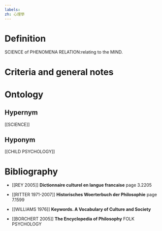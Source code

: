 ```yaml
---
labels: 
zh: 心理學
---
```


# Definition
SCIENCE of PHENOMENA RELATION:relating to the MIND.
# Criteria and general notes
# Ontology

## Hypernym
[[SCIENCE]]
## Hyponym
[[CHILD PSYCHOLOGY]]
# Bibliography
- [[REY 2005]]
**Dictionnaire culturel en langue francaise** page 3.2205

- [[RITTER 1971-2007]]
**Historisches Woerterbuch der Philosophie** page 7.1599

- [[WILLIAMS 1976]]
**Keywords.  A Vocabulary of Culture and Society** 

- [[BORCHERT 2005]]
**The Encyclopedia of Philosophy** 
FOLK PSYCHOLOGY